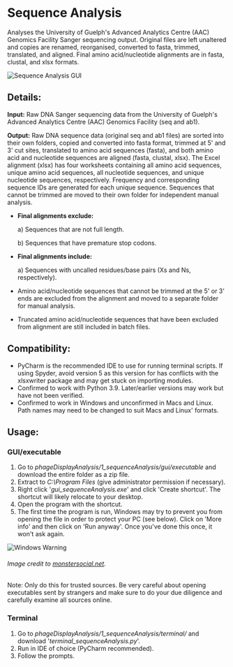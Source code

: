 # Sequence Analysis
 
Analyses the University of Guelph's Advanced Analytics Centre (AAC) Genomics Facility Sanger sequencing output. Original
files are left unaltered and copies are renamed, reorganised, converted to fasta, trimmed, translated, and aligned.
Final amino acid/nucleotide alignments are in fasta, clustal, and xlsx formats.

![Sequence Analysis GUI](https://user-images.githubusercontent.com/55511532/137400899-cea27a53-72dc-4130-bcb7-eda1edcd1a98.png)

## Details:

**Input:** Raw DNA Sanger sequencing data from the University of Guelph's Advanced Analytics Centre (AAC) Genomics Facility
(seq and ab1).

**Output:** Raw DNA sequence data (original seq and ab1 files) are sorted into their own folders, copied and converted
into fasta format, trimmed at 5' and 3' cut sites, translated to amino acid sequences (fasta), and both amino acid and
nucleotide sequences are aligned (fasta, clustal, xlsx). The Excel alignment (xlsx) has four worksheets containing all
amino acid sequences, unique amino acid sequences, all nucleotide sequences, and unique nucleotide sequences,
respectively. Frequency and corresponding sequence IDs are generated for each unique sequence. Sequences that cannot be
trimmed are moved to their own folder for independent manual analysis.

* **Final alignments exclude:**

    a) Sequences that are not full length.

    b) Sequences that have premature stop codons.
* **Final alignments include:**

    a) Sequences with uncalled residues/base pairs (Xs and Ns, respectively).
* Amino acid/nucleotide sequences that cannot be trimmed at the 5' or 3' ends are excluded from the alignment and moved
to a separate folder for manual analysis.
* Truncated amino acid/nucleotide sequences that have been excluded from alignment are still included in batch files.

## Compatibility:
* PyCharm is the recommended IDE to use for running terminal scripts. If using Spyder, avoid version 5 as this version
for has conflicts with the xlsxwriter package and may get stuck on importing modules.
* Confirmed to work with Python 3.9. Later/earlier versions may work but have not been verified.
* Confirmed to work in Windows and unconfirmed in Macs and Linux. Path names may need to be changed to suit Macs
and Linux' formats.

## Usage:

### GUI/executable

1. Go to _phageDisplayAnalysis/1_sequenceAnalysis/gui/executable_ and download the entire folder as a zip file.
2. Extract to _C:\Program Files_ (give administrator permission if necessary).
3. Right click '_gui_sequenceAnalysis.exe_' and click 'Create shortcut'. The shortcut will likely relocate to your
desktop.
4. Open the program with the shortcut.
5. The first time the program is run, Windows may try to prevent you from opening the file in order to protect your PC
(see below). Click on 'More info' and then click on 'Run anyway'. Once you've done this once, it won't ask again.

![Windows Warning](https://external-content.duckduckgo.com/iu/?u=https%3A%2F%2Fmonstersocial.net%2Fwp-content%2Fuploads%2F2015%2F08%2Fwindowsprotectedyourpc.jpg&f=1&nofb=1)

###### Image credit to [monstersocial.net](https://monstersocial.net/).

Note: Only do this for trusted sources. Be very careful about opening executables sent by strangers and make sure to do
your due diligence and carefully examine all sources online.

### Terminal

1. Go to _phageDisplayAnalysis/1_sequenceAnalysis/terminal/_ and download '_terminal_sequenceAnalysis.py_'.
2. Run in IDE of choice (PyCharm recommended).
3. Follow the prompts.
